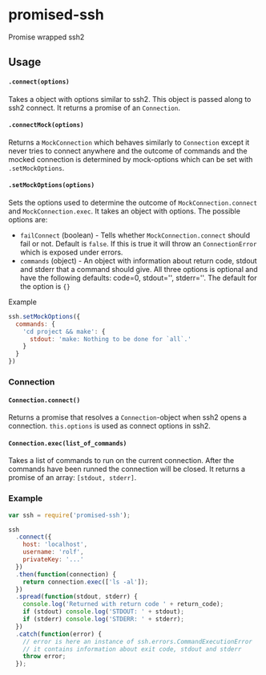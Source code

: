 # promised-ssh
Promise wrapped ssh2

## Usage
#### `.connect(options)`
Takes a object with options similar to ssh2. This object is passed along
to ssh2 connect. It returns a promise of an `Connection`.

#### `.connectMock(options)`
Returns a `MockConnection` which behaves similarly to `Connection` except
it never tries to connect anywhere and the outcome of commands and the mocked
connection is determined by mock-options which can be set with `.setMockOptions`.

#### `.setMockOptions(options)`
Sets the options used to determine the outcome of `MockConnection.connect` and
`MockConnection.exec`. It takes an object with options. The possible options are:

* `failConnect` (boolean) - Tells whether `MockConnection.connect` should fail or not.
  Default is `false`. If this is true it will throw an `ConnectionError` which is
  exposed under errors.
* `commands` (object) - An object with information about return code, stdout and
  stderr that a command should give. All three options is optional and have the
  following defaults: code=0, stdout='', stderr=''. The default for the option
  is `{}`

Example
```javascript
ssh.setMockOptions({
  commands: {
    'cd project && make': {
      stdout: 'make: Nothing to be done for `all`.'
    }
  }
})
```

### Connection
#### `Connection.connect()`
Returns a promise that resolves a `Connection`-object when ssh2 opens a connection.
`this.options` is used as connect options in ssh2.

#### `Connection.exec(list_of_commands)`
Takes a list of commands to run on the current connection. After the commands
have been runned the connection will be closed. It returns a promise of an array:
`[stdout, stderr]`.

### Example
```javascript
var ssh = require('promised-ssh');

ssh
  .connect({
    host: 'localhost',
    username: 'rolf',
    privateKey: '...'
  })
  .then(function(connection) {
    return connection.exec(['ls -al']);
  })
  .spread(function(stdout, stderr) {
    console.log('Returned with return code ' + return_code);
    if (stdout) console.log('STDOUT: ' + stdout);
    if (stderr) console.log('STDERR: ' + stderr);
  })
  .catch(function(error) {
    // error is here an instance of ssh.errors.CommandExecutionError
    // it contains information about exit code, stdout and stderr
    throw error;
  });
```

